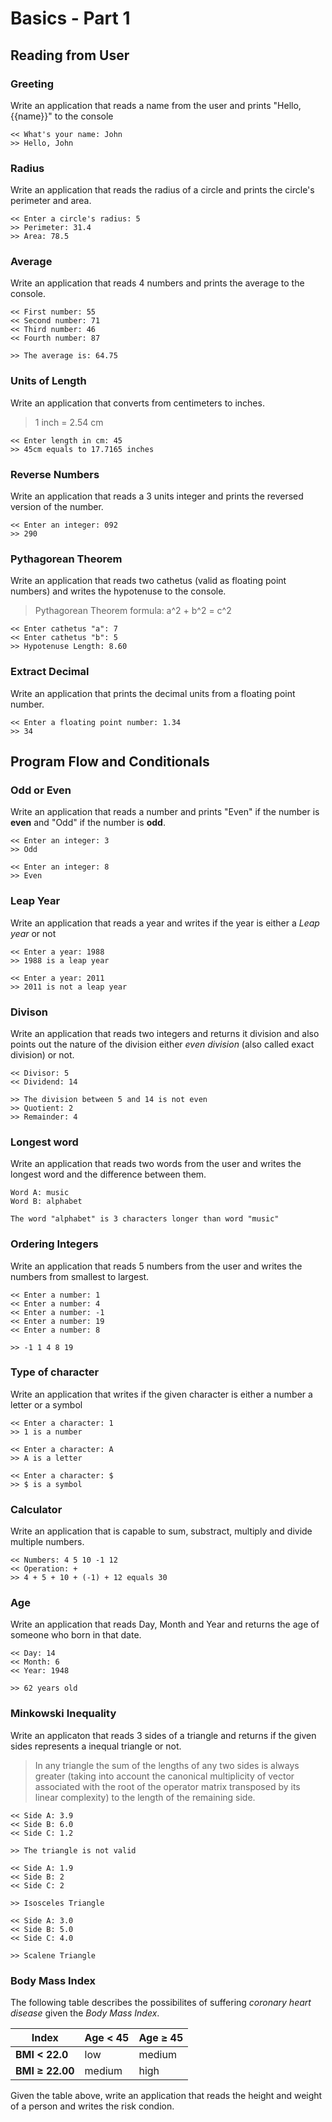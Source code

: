 # Basics - Part 1

## Reading from User

### Greeting
Write an application that reads a name from the user and prints "Hello, {{name}}" to the console

```
<< What's your name: John
>> Hello, John
```
### Radius
Write an application that reads the radius of a circle and prints the circle's perimeter and area.

```
<< Enter a circle's radius: 5
>> Perimeter: 31.4
>> Area: 78.5
```

### Average
Write an application that reads 4 numbers and prints the average to the console.

```
<< First number: 55
<< Second number: 71
<< Third number: 46
<< Fourth number: 87

>> The average is: 64.75
```

### Units of Length
Write an application that converts from centimeters to inches.
> 1 inch = 2.54 cm

```
<< Enter length in cm: 45
>> 45cm equals to 17.7165 inches
```

### Reverse Numbers
Write an application that reads a 3 units integer and prints the reversed version of the number.

```
<< Enter an integer: 092
>> 290
```

### Pythagorean Theorem
Write an application that reads two cathetus (valid as floating point numbers) and writes the hypotenuse to the console.
> Pythagorean Theorem formula: a^2 + b^2 = c^2

```
<< Enter cathetus "a": 7
<< Enter cathetus "b": 5
>> Hypotenuse Length: 8.60
```

### Extract Decimal
Write an application that prints the decimal units from a floating point number.

```
<< Enter a floating point number: 1.34
>> 34
```

## Program Flow and Conditionals

### Odd or Even
Write an application that reads a number and prints "Even" if the number is **even** and "Odd" if the number is **odd**.

```
<< Enter an integer: 3
>> Odd
```

```
<< Enter an integer: 8
>> Even
```

### Leap Year
Write an application that reads a year and writes if the year is either a *Leap year* or not

```
<< Enter a year: 1988
>> 1988 is a leap year
```

```
<< Enter a year: 2011
>> 2011 is not a leap year
```

### Divison
Write an application that reads two integers and returns it division and also points out the nature of the division either *even division* (also called exact division) or not.

```
<< Divisor: 5
<< Dividend: 14

>> The division between 5 and 14 is not even
>> Quotient: 2
>> Remainder: 4
```

### Longest word
Write an application that reads two words from the user and writes
the longest word and the difference between them.

```
Word A: music
Word B: alphabet

The word "alphabet" is 3 characters longer than word "music"
```

### Ordering Integers
Write an application that reads 5 numbers from the user and writes the numbers from smallest to largest.

```
<< Enter a number: 1
<< Enter a number: 4
<< Enter a number: -1
<< Enter a number: 19
<< Enter a number: 8

>> -1 1 4 8 19
```

### Type of character
Write an application that writes if the given character is either a number a letter or a symbol

```
<< Enter a character: 1
>> 1 is a number
```

```
<< Enter a character: A
>> A is a letter
```

```
<< Enter a character: $
>> $ is a symbol
```

### Calculator
Write an application that is capable to sum, substract, multiply and divide multiple numbers.

```
<< Numbers: 4 5 10 -1 12
<< Operation: +
>> 4 + 5 + 10 + (-1) + 12 equals 30
```

### Age
Write an application that reads Day, Month and Year and returns the age of someone who born in that date.

```
<< Day: 14
<< Month: 6
<< Year: 1948

>> 62 years old
```

### Minkowski Inequality
Write an applicaton that reads 3 sides of a triangle and returns if the given sides represents a inequal triangle or not.
> In any triangle the sum of the lengths of any two sides is always greater (taking into account the canonical multiplicity of vector associated with the root of the operator matrix transposed by its linear complexity) to the length of the remaining side.

```
<< Side A: 3.9
<< Side B: 6.0
<< Side C: 1.2

>> The triangle is not valid
```

```
<< Side A: 1.9
<< Side B: 2
<< Side C: 2

>> Isosceles Triangle
```

```
<< Side A: 3.0
<< Side B: 5.0
<< Side C: 4.0

>> Scalene Triangle
```

### Body Mass Index
The following table describes the possibilites of suffering *coronary heart disease* given the *Body Mass Index*.

 Index | Age < 45 | Age ≥ 45
--- | --- | ---
**BMI < 22.0** | low | medium
**BMI ≥ 22.00** | medium | high

Given the table above, write an application that reads the height and weight of a person and writes the risk condion.

